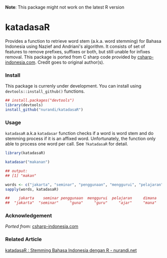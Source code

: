**Note**: This package might not work on the latest R version

# katadasaR
Provides a function to retrieve word stem (a.k.a. word stemming) for Bahasa Indonesia using Nazief and Andriani's algorithm. It consists of set of features to remove prefixes, suffixes or both, but still unable for infixes removal. This package is ported from C sharp code provided by [csharp-indonesia.com](http://www.csharp-indonesia.com/2014/07/algoritma-stemming-pencarian-kata-dasar.html). Credit goes to original author(s).

### Install
This package is currenly under development. You can install using `devtools::install_github()` functions. 

```r
## install.packages("devtools")
library(devtools)
install_github("nurandi/katadasaR")
```

### Usage
`katadasaR` a.k.a `katadasar` function checks if a word is word stem and do stemming process if it is an affixed word. Unfortunately, the function only able to process one word per call. See `?katadasaR` for detail.

```r
library(katadasaR)

katadasar("makanan")

## output:
## [1] "makan"

words <- c("jakarta", "seminar", "penggunaan", "menggurui", "pelajaran", "dimana", "menyampaikan")
sapply(words, katadasaR)

##    jakarta    seminar penggunaan  menggurui  pelajaran     dimana   menyampaikan 
##  "jakarta"  "seminar"     "guna"     "guru"     "ajar"     "mana"       "sampai"
```

### Acknowledgement
_Ported from:_ [csharp-indonesia.com](http://www.csharp-indonesia.com/2014/07/algoritma-stemming-pencarian-kata-dasar.html)


### Related Article
[katadasaR : Stemming Bahasa Indonesia dengan R - nurandi.net](https://nurandi.net/r/katadasar-stemming-bahasa-indonesia-dengan-r/)




